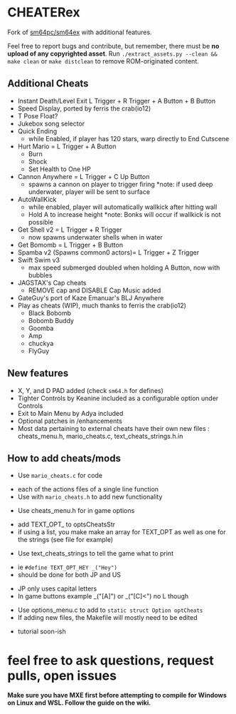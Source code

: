 # CHEATERex
Fork of [sm64pc/sm64ex](https://github.com/sm64pc/sm64ex) with additional features. 

Feel free to report bugs and contribute, but remember, there must be **no upload of any copyrighted asset**. 
Run `./extract_assets.py --clean && make clean` or `make distclean` to remove ROM-originated content.

## Additional Cheats
  * Instant Death/Level Exit L Trigger + R Trigger + A Button + B Button
  * Speed Display, ported by ferris the crab(io12)
  * T Pose Float?
  * Jukebox song selector
  * Quick Ending
    - while Enabled, if player has 120 stars, warp directly to End Cutscene
  * Hurt Mario = L Trigger + A Button
    - Burn
    - Shock
    - Set Health to One HP
  * Cannon Anywhere = L Trigger + C Up Button
    - spawns a cannon on player to trigger firing
    *note: if used deep underwater, player will be sent to surface
  * AutoWallKick
    - while enabled, player will automatically wallkick after hitting wall
    - Hold A to increase height
    *note: Bonks will occur if wallkick is not possible
  * Get Shell v2 = L Trigger + R Trigger
    - now spawns underwater shells when in water
  * Get Bomomb = L Trigger + B Button
  * Spamba v2 (Spawns common0 actors)= L Trigger + Z Trigger
  * Swift Swim v3
      - max speed submerged doubled when holding A Button, now with bubbles
  * JAGSTAX's Cap cheats
    - REMOVE cap and DISABLE Cap Music added
  * GateGuy's port of Kaze Emanuar's BLJ Anywhere
  * Play as cheats (WIP), much thanks to ferris the crab(io12)
    - Black Bobomb
    - Bobomb Buddy
    - Goomba
    - Amp
    - chuckya
    - FlyGuy

## New features
 * X, Y, and D PAD added (check `sm64.h` for defines)
 * Tighter Controls by Keanine included as a configurable option under Controls
 * Exit to Main Menu by Adya included
 * Optional patches in /enhancements
 * Most data pertaining to external cheats have their own new files : cheats_menu.h, mario_cheats.c, text_cheats_strings.h.in 


## How to add cheats/mods
 * Use `mario_cheats.c` for code
  - each of the actions files of a single line function
  - Use with `mario_cheats.h` to add new functionality
 * Use cheats_menu.h for in game options
  - add TEXT_OPT_<NAME> to optsCheatsStr
  - if using a list, you make make an array for TEXT_OPT
    as well as one for the strings (see file for example)
 * Use text_cheats_strings to tell the game what to print
 - ie `#define TEXT_OPT_HEY _("Hey")`
 - should be done for both JP and US
  + JP only uses capital letters
  + In game buttons example _("[A]") or _("[C]<") no L though
 * Use options_menu.c to add to `static struct Option optCheats`
 * If adding new files, the Makefile will mostly need to be edited
  - tutorial soon-ish

# feel free to ask questions, request pulls, open issues
 
**Make sure you have MXE first before attempting to compile for Windows on Linux and WSL. Follow the guide on the wiki.**
